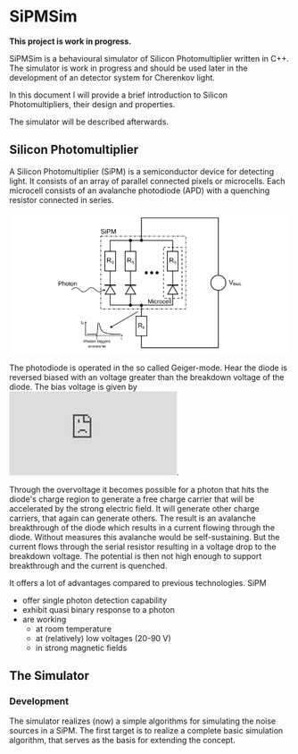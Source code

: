# SiPMSim

**This project is work in progress.**

SiPMSim is a behavioural simulator of Silicon Photomultiplier written in C++.
The simulator is work in progress and should be used later in the development of an detector system for Cherenkov light.

In this document I will provide a brief introduction to Silicon Photomultipliers, their design and properties.

The simulator will be described afterwards. 

## Silicon Photomultiplier

A Silicon Photomultiplier (SiPM) is a semiconductor device for detecting light. It consists of an array of parallel connected pixels or microcells. Each microcell consists of an avalanche photodiode (APD) with a quenching resistor connected in series.

<img src="./doc/SiPM-schematic.svg">

The photodiode is operated in the so called Geiger-mode. Hear the diode is reversed biased with an voltage greater than the breakdown voltage of the diode. The bias voltage is given by ![the breakdown voltage plus the overvoltage](http://www.sciweavers.org/tex2img.php?eq=V_%7Bbias%7D%3DV_%7Bbreakdown%7D%2BV_%7Bovervoltage%7D&bc=Transparent&fc=White&im=png&fs=78&ff=modern&edit=0 "breakdown voltage plus overvoltage").

Through the overvoltage it becomes possible for a photon that hits the diode's charge region to generate a free charge carrier that will be accelerated by the strong electric field. It will generate other charge carriers, that again can generate others. The result is an avalanche breakthrough of the diode which results in a current flowing through the diode. Without measures this avalanche would be self-sustaining. But the current flows through the serial resistor resulting in a voltage drop to the breakdown voltage. The potential is then not high enough to support breakthrough and the current is quenched.

It offers a lot of advantages compared to previous technologies.
SiPM  
* offer single photon detection capability
* exhibit quasi binary response to a photon
* are working
  * at room temperature
  * at (relatively) low voltages (20-90 V)
  * in strong magnetic fields
  
  
## The Simulator

### Development

The simulator realizes (now) a simple algorithms for simulating the noise sources in a SiPM.
The first target is to realize a complete basic simulation algorithm, that serves as the basis for extending the concept.



